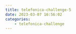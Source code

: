 ```yaml
---
title: telefonica-challenge-5
date: 2023-03-07 16:56:02
categories:
	- telefonica-challenge
---
```

